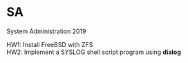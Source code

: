 # SA
System Administration 2019  
  
HW1: Install FreeBSD with ZFS  
HW2: Implement a SYSLOG shell script program using **dialog**  
